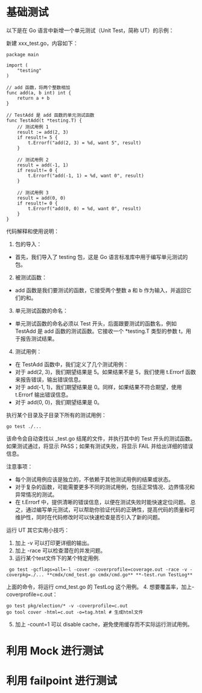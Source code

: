 # 基础测试

以下是在 Go 语言中新增一个单元测试（Unit Test，简称 UT）的示例：

新建 xxx_test.go，内容如下：

```
package main

import (
    "testing"
)

// add 函数，将两个整数相加
func add(a, b int) int {
    return a + b
}

// TestAdd 是 add 函数的单元测试函数
func TestAdd(t *testing.T) {
    // 测试用例 1
    result := add(2, 3)
    if result!= 5 {
        t.Errorf("add(2, 3) = %d, want 5", result)
    }

    // 测试用例 2
    result = add(-1, 1)
    if result!= 0 {
        t.Errorf("add(-1, 1) = %d, want 0", result)
    }

    // 测试用例 3
    result = add(0, 0)
    if result!= 0 {
        t.Errorf("add(0, 0) = %d, want 0", result)
    }
}
```

代码解释和使用说明：

1. 包的导入：
- 首先，我们导入了 testing 包，这是 Go 语言标准库中用于编写单元测试的包。
2. 被测试函数：
- add 函数是我们要测试的函数，它接受两个整数 a 和 b 作为输入，并返回它们的和。
3. 单元测试函数的命名：
- 单元测试函数的命名必须以 Test 开头，后面跟要测试的函数名，例如 TestAdd 是 add 函数的测试函数。它接收一个 *testing.T 类型的参数 t，用于报告测试结果。
4. 测试用例：
- 在 TestAdd 函数中，我们定义了几个测试用例：
- 对于 add(2, 3)，我们期望结果是 5。如果结果不是 5，我们使用 t.Errorf 函数来报告错误，输出错误信息。
- 对于 add(-1, 1)，我们期望结果是 0。同样，如果结果不符合期望，使用 t.Errorf 输出错误信息。
- 对于 add(0, 0)，我们期望结果是 0。

执行某个目录及子目录下所有的测试用例：

```
go test ./...
```

该命令会自动查找以 _test.go 结尾的文件，并执行其中的 Test 开头的测试函数。如果测试通过，将显示 PASS；如果有测试失败，将显示 FAIL 并给出详细的错误信息。


注意事项：
- 每个测试用例应该是独立的，不依赖于其他测试用例的结果或状态。
- 对于复杂的函数，可能需要更多不同的测试用例，包括正常情况、边界情况和异常情况的测试。
- 在 t.Errorf 中，提供清晰的错误信息，以便在测试失败时能快速定位问题。
总之，通过编写单元测试，可以帮助你验证代码的正确性，提高代码的质量和可维护性，同时在代码修改时可以快速检查是否引入了新的问题。

运行 UT 其它实用小技巧：
1. 加上 -v 可以打印更详细的输出。
2. 加上 -race 可以检查潜在的并发问题。
3. 运行某个test文件下的某个特定用例.
```
 go test -gcflags=all=-l -cover -coverprofile=coverage.out -race -v -coverpkg=./... **cmdx/cmd_test.go cmdx/cmd.go** **-test.run TestLog**
```
上面的命令，将运行 cmd_test.go 的 TestLog 这个用例。
4. 想要覆盖率，加上-coverprofile=c.out：
```
go test pkg/election/* -v -coverprofile=c.out
go tool cover -html=c.out -o=tag.html # 生成html文件
```
5. 加上 -count=1 可以 disable cache，避免使用缓存而不实际运行测试用例。
# 利用 Mock 进行测试
# 利用 failpoint 进行测试
